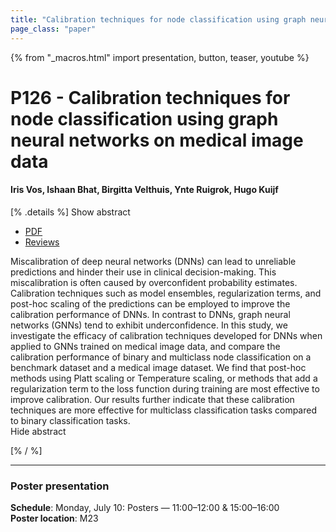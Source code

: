 ```yaml
---
title: "Calibration techniques for node classification using graph neural networks on medical image data"
page_class: "paper"
---
```


{% from "_macros.html" import presentation, button, teaser, youtube %}

# P126 - Calibration techniques for node classification using graph neural networks on medical image data

#### Iris Vos, Ishaan Bhat, Birgitta Velthuis, Ynte Ruigrok, Hugo Kuijf


[% .details %]
<a class="toggle_visibility" data-selector=".abstract" data-level="3">Show abstract</a>
- <a href="https://openreview.net/pdf?id=xY3agyj5Eq">PDF</a>
- <a href="https://openreview.net/forum?id=xY3agyj5Eq">Reviews</a>

<p>
    <span class="abstract">
        Miscalibration of deep neural networks (DNNs) can lead to unreliable predictions and hinder their use in clinical decision-making. This miscalibration is often caused by overconfident probability estimates. Calibration techniques such as model ensembles, regularization terms, and post-hoc scaling of the predictions can be employed to improve the calibration performance of DNNs. In contrast to DNNs, graph neural networks (GNNs) tend to exhibit underconfidence. In this study, we investigate the efficacy of calibration techniques developed for DNNs when applied to GNNs trained on medical image data, and compare the calibration performance of binary and multiclass node classification on a benchmark dataset and a medical image dataset. We find that post-hoc methods using Platt scaling or Temperature scaling, or methods that add a regularization term to the loss function during training are most effective to improve calibration. Our results further indicate that these calibration techniques are more effective for multiclass classification tasks compared to binary classification tasks.
        <br>
        <span class="actions"><a class="toggle_visibility" data-level="2">Hide abstract</a></span>
    </span>
</p>
[% / %]

---


### Poster presentation

**Schedule**: Monday, July 10: Posters — 11:00–12:00 & 15:00–16:00<br>
**Poster location**: M23

